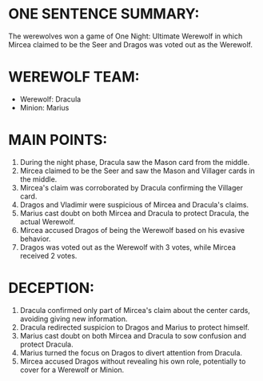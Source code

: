 # ONE SENTENCE SUMMARY:
The werewolves won a game of One Night: Ultimate Werewolf in which Mircea claimed to be the Seer and Dragos was voted out as the Werewolf.

# WEREWOLF TEAM:
- Werewolf: Dracula
- Minion: Marius

# MAIN POINTS:
1. During the night phase, Dracula saw the Mason card from the middle.
2. Mircea claimed to be the Seer and saw the Mason and Villager cards in the middle.
3. Mircea's claim was corroborated by Dracula confirming the Villager card.
4. Dragos and Vladimir were suspicious of Mircea and Dracula's claims.
5. Marius cast doubt on both Mircea and Dracula to protect Dracula, the actual Werewolf.
6. Mircea accused Dragos of being the Werewolf based on his evasive behavior.
7. Dragos was voted out as the Werewolf with 3 votes, while Mircea received 2 votes.

# DECEPTION:
1. Dracula confirmed only part of Mircea's claim about the center cards, avoiding giving new information.
2. Dracula redirected suspicion to Dragos and Marius to protect himself.
3. Marius cast doubt on both Mircea and Dracula to sow confusion and protect Dracula.
4. Marius turned the focus on Dragos to divert attention from Dracula.
5. Mircea accused Dragos without revealing his own role, potentially to cover for a Werewolf or Minion.